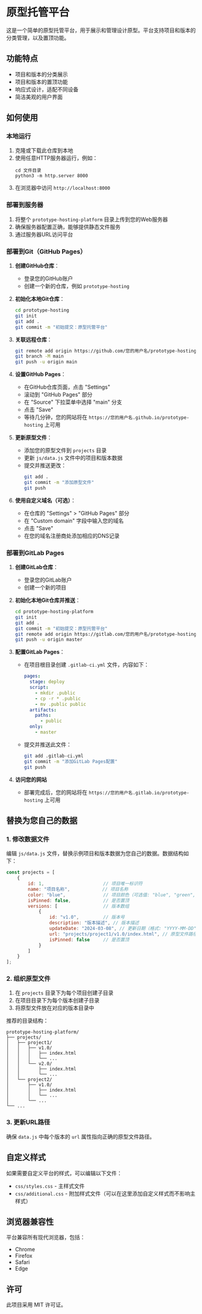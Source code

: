 # 原型托管平台

这是一个简单的原型托管平台，用于展示和管理设计原型。平台支持项目和版本的分类管理，以及置顶功能。

## 功能特点

- 项目和版本的分类展示
- 项目和版本的置顶功能
- 响应式设计，适配不同设备
- 简洁美观的用户界面

## 如何使用

### 本地运行

1. 克隆或下载此仓库到本地
2. 使用任意HTTP服务器运行，例如：
   ```
   cd 文件目录
   python3 -m http.server 8000
   ```
3. 在浏览器中访问 `http://localhost:8000`

### 部署到服务器

1. 将整个 `prototype-hosting-platform` 目录上传到您的Web服务器
2. 确保服务器配置正确，能够提供静态文件服务
3. 通过服务器URL访问平台

### 部署到Git（GitHub Pages）

1. **创建GitHub仓库**：
   - 登录您的GitHub账户
   - 创建一个新的仓库，例如 `prototype-hosting`

2. **初始化本地Git仓库**：
   ```bash
   cd prototype-hosting
   git init
   git add .
   git commit -m "初始提交：原型托管平台"
   ```

3. **关联远程仓库**：
   ```bash
   git remote add origin https://github.com/您的用户名/prototype-hosting.git
   git branch -M main
   git push -u origin main
   ```

4. **设置GitHub Pages**：
   - 在GitHub仓库页面，点击 "Settings"
   - 滚动到 "GitHub Pages" 部分
   - 在 "Source" 下拉菜单中选择 "main" 分支
   - 点击 "Save"
   - 等待几分钟，您的网站将在 `https://您的用户名.github.io/prototype-hosting` 上可用

5. **更新原型文件**：
   - 添加您的原型文件到 `projects` 目录
   - 更新 `js/data.js` 文件中的项目和版本数据
   - 提交并推送更改：
     ```bash
     git add .
     git commit -m "添加原型文件"
     git push
     ```

6. **使用自定义域名（可选）**：
   - 在仓库的 "Settings" > "GitHub Pages" 部分
   - 在 "Custom domain" 字段中输入您的域名
   - 点击 "Save"
   - 在您的域名注册商处添加相应的DNS记录

### 部署到GitLab Pages

1. **创建GitLab仓库**：
   - 登录您的GitLab账户
   - 创建一个新的项目

2. **初始化本地Git仓库并推送**：
   ```bash
   cd prototype-hosting-platform
   git init
   git add .
   git commit -m "初始提交：原型托管平台"
   git remote add origin https://gitlab.com/您的用户名/prototype-hosting.git
   git push -u origin master
   ```

3. **配置GitLab Pages**：
   - 在项目根目录创建 `.gitlab-ci.yml` 文件，内容如下：
     ```yaml
     pages:
       stage: deploy
       script:
         - mkdir .public
         - cp -r * .public
         - mv .public public
       artifacts:
         paths:
           - public
       only:
         - master
     ```
   - 提交并推送此文件：
     ```bash
     git add .gitlab-ci.yml
     git commit -m "添加GitLab Pages配置"
     git push
     ```

4. **访问您的网站**  
   - 部署完成后，您的网站将在 `https://您的用户名.gitlab.io/prototype-hosting` 上可用

## 替换为您自己的数据

### 1. 修改数据文件

编辑 `js/data.js` 文件，替换示例项目和版本数据为您自己的数据。数据结构如下：

```javascript
const projects = [
    {
        id: 1,                      // 项目唯一标识符
        name: "项目名称",            // 项目名称
        color: "blue",              // 项目颜色（可选值: "blue", "green", "purple", "pink"）
        isPinned: false,            // 是否置顶
        versions: [                 // 版本数组
            {
                id: "v1.0",         // 版本号
                description: "版本描述", // 版本描述
                updateDate: "2024-03-08", // 更新日期（格式: "YYYY-MM-DD"）
                url: "projects/project1/v1.0/index.html", // 原型文件路径
                isPinned: false     // 是否置顶
            }
        ]
    }
];
```

### 2. 组织原型文件

1. 在 `projects` 目录下为每个项目创建子目录
2. 在项目目录下为每个版本创建子目录
3. 将原型文件放在对应的版本目录中

推荐的目录结构：

```
prototype-hosting-platform/
├── projects/
│   ├── project1/
│   │   ├── v1.0/
│   │   │   ├── index.html
│   │   │   └── ...
│   │   └── v2.0/
│   │       ├── index.html
│   │       └── ...
│   └── project2/
│       ├── v1.0/
│       │   ├── index.html
│       │   └── ...
│       └── ...
└── ...
```

### 3. 更新URL路径

确保 `data.js` 中每个版本的 `url` 属性指向正确的原型文件路径。

## 自定义样式

如果需要自定义平台的样式，可以编辑以下文件：

- `css/styles.css` - 主样式文件
- `css/additional.css` - 附加样式文件（可以在这里添加自定义样式而不影响主样式）

## 浏览器兼容性

平台兼容所有现代浏览器，包括：

- Chrome
- Firefox
- Safari
- Edge

## 许可

此项目采用 MIT 许可证。 